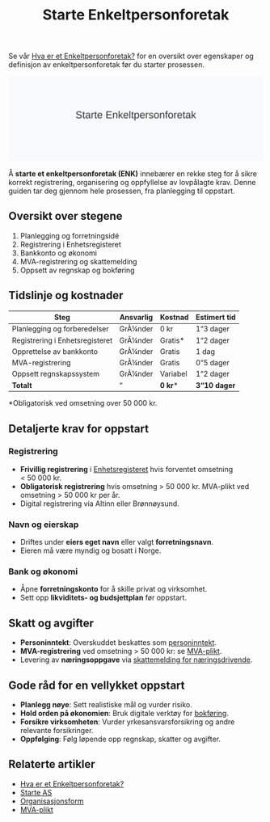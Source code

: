 ﻿---
title: "Starte Enkeltpersonforetak"
seoTitle: "Starte Enkeltpersonforetak"
description: 'Se vår [Hva er et Enkeltpersonforetak?](/blogs/regnskap/hva-er-enkeltpersonforetak "Hva er et Enkeltpersonforetak? Komplett Guide til Selskapsformen") for en o...'
---

Se vår [Hva er et Enkeltpersonforetak?](/blogs/regnskap/hva-er-enkeltpersonforetak "Hva er et Enkeltpersonforetak? Komplett Guide til Selskapsformen") for en oversikt over egenskaper og definisjon av enkeltpersonforetak før du starter prosessen.

![Starte Enkeltpersonforetak](starte-enkeltpersonforetak-image.svg)

Å **starte et enkeltpersonforetak (ENK)** innebærer en rekke steg for å sikre korrekt registrering, organisering og oppfyllelse av lovpålagte krav. Denne guiden tar deg gjennom hele prosessen, fra planlegging til oppstart.

## Oversikt over stegene

1. Planlegging og forretningsidé
2. Registrering i Enhetsregisteret
3. Bankkonto og økonomi
4. MVA-registrering og skattemelding
5. Oppsett av regnskap og bokføring

## Tidslinje og kostnader

| Steg                        | Ansvarlig    | Kostnad      | Estimert tid   |
|-----------------------------|--------------|--------------|---------------|
| Planlegging og forberedelser| GrÃ¼nder      | 0 kr         | 1“3 dager     |
| Registrering i Enhetsregisteret| GrÃ¼nder  | Gratis*      | 1“2 dager     |
| Opprettelse av bankkonto    | GrÃ¼nder      | Gratis       | 1 dag         |
| MVA-registrering            | GrÃ¼nder      | Gratis       | 0“5 dager     |
| Oppsett regnskapssystem     | GrÃ¼nder      | Variabel     | 1“2 dager     |
| **Totalt**                  | “            | **0 kr***    | **3“10 dager**|

*Obligatorisk ved omsetning over 50 000 kr.

## Detaljerte krav for oppstart

### Registrering

* **Frivillig registrering** i [Enhetsregisteret](/blogs/regnskap/hva-er-enhetsregisteret "Hva er Enhetsregisteret?") hvis forventet omsetning < 50 000 kr.
* **Obligatorisk registrering** hvis omsetning > 50 000 kr. MVA-plikt ved omsetning > 50 000 kr per år.
* Digital registrering via Altinn eller Brønnøysund.

### Navn og eierskap

* Driftes under **eiers eget navn** eller valgt **forretningsnavn**.
* Eieren må være myndig og bosatt i Norge.

### Bank og økonomi

* Åpne **forretningskonto** for å skille privat og virksomhet.
* Sett opp **likviditets- og budsjettplan** før oppstart.

## Skatt og avgifter

* **Personinntekt**: Overskuddet beskattes som [personinntekt](/blogs/regnskap/personinntekt "Personinntekt “ Komplett guide til personinntekt i norsk regnskap").
* **MVA-registrering** ved omsetning > 50 000 kr: se [MVA-plikt](/blogs/regnskap/hva-er-avgiftsplikt-mva "Hva er Avgiftsplikt (MVA)? Komplett Guide til Merverdiavgift i Norge").
* Levering av **næringsoppgave** via [skattemelding for næringsdrivende](/blogs/regnskap/hva-er-naeringsoppgave "Hva er Næringsoppgave? Komplett Guide til Næringsoppgaven i Norge").

## Gode råd for en vellykket oppstart

* **Planlegg nøye**: Sett realistiske mål og vurder risiko.
* **Hold orden på økonomien**: Bruk digitale verktøy for [bokføring](/blogs/regnskap/hva-er-bokforing "Hva er Bokføring? Komplett Guide til Bokføring og Regnskapsføring").
* **Forsikre virksomheten**: Vurder yrkesansvarsforsikring og andre relevante forsikringer.
* **Oppfølging**: Følg løpende opp regnskap, skatter og avgifter.

## Relaterte artikler

* [Hva er et Enkeltpersonforetak?](/blogs/regnskap/hva-er-enkeltpersonforetak "Hva er et Enkeltpersonforetak? Komplett Guide til Selskapsformen")
* [Starte AS](/blogs/regnskap/starte-as "Starte AS: Steg-for-steg guide for å registrere aksjeselskap (AS)")
* [Organisasjonsform](/blogs/regnskap/organisasjonsform "Organisasjonsform: Oversikt over selskapsformer i Norge")
* [MVA-plikt](/blogs/regnskap/hva-er-avgiftsplikt-mva "Hva er Avgiftsplikt (MVA)? Komplett Guide til Merverdiavgift i Norge")









